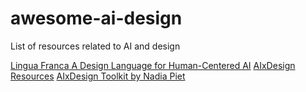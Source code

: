 # awesome-ai-design
List of resources related to AI and design

[Lingua Franca A Design Language for Human-Centered AI](https://linguafranca.polytopal.ai/)
[AIxDesign Resources](https://docs.google.com/spreadsheets/d/1kH_6NcVq2zRPE6JYGsa1UWx-VACt-hepxRz2brCmdik/edit#gid=112247222)
[AIxDesign Toolkit by Nadia Piet](http://aimeets.design/)
